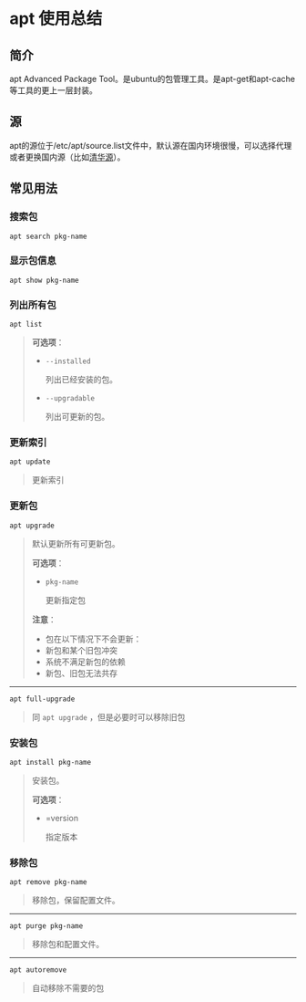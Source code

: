 # apt 使用总结

## 简介

apt Advanced Package Tool。是ubuntu的包管理工具。是apt-get和apt-cache等工具的更上一层封装。

## 源

apt的源位于/etc/apt/source.list文件中，默认源在国内环境很慢，可以选择代理或者更换国内源（比如[清华源](https://mirrors.tuna.tsinghua.edu.cn/)）。

## 常见用法

### 搜索包

``` shell
apt search pkg-name
```

### 显示包信息

``` shell
apt show pkg-name
```

### 列出所有包

``` shell
apt list
```

> **可选项**：
> 
> * `--installed`
>
>   列出已经安装的包。
>
> * `--upgradable`
>
>   列出可更新的包。

### 更新索引

``` shell
apt update
```

> 更新索引

### 更新包

``` shell
apt upgrade
```

> 默认更新所有可更新包。
> 
> **可选项**：
>
> * `pkg-name`
>
>   更新指定包
>
> **注意**：
>
> * 包在以下情况下不会更新：
>  * 新包和某个旧包冲突
>   * 系统不满足新包的依赖
>  * 新包、旧包无法共存

---

``` shell
apt full-upgrade
```

> 同 `apt upgrade` ，但是必要时可以移除旧包

### 安装包

``` shell
apt install pkg-name
```

> 安装包。
> 
> **可选项**：
>
> * =version
>
>   指定版本

### 移除包

``` shell
apt remove pkg-name
```

> 移除包，保留配置文件。

---

``` shell
apt purge pkg-name
```

> 移除包和配置文件。

---

``` shell
apt autoremove
```

> 自动移除不需要的包

